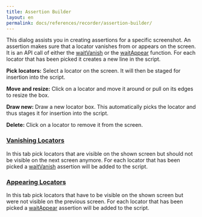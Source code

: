 ```yaml
---
title: Assertion Builder
layout: en
permalink: docs/references/recorder/assertion-builder/
---
```


This dialog assists you in creating assertions for a specific screenshot. An assertion makes sure that a locator vanishes from or appears on the screen. It is an API call of either the <a href="/docs/references/scripting-api/locator#waitVanish">waitVanish</a> or the <a href="/docs/references/scripting-api/locator#waitAppear">waitAppear</a> function. For each locator that has been picked it creates a new line in the script.

<p><strong>Pick locators:</strong> Select a locator on the screen. It will then be staged for insertion into the script.</p>
<p><strong>Move and resize:</strong> Click on a locator and move it around or pull on its edges to resize the box.</p>
<p><strong>Draw new:</strong> Draw a new locator box. This automatically picks the locator and thus stages it for insertion into the script.</p>
<p><strong>Delete:</strong> Click on a locator to remove it from the screen.</p>

<h3 id="vanish"><a href="#vanish">Vanishing Locators</a></h3>
<p>In this tab pick locators that are visible on the shown screen but should not be visible on the next screen anymore. For each locator that has been picked a <a href="/docs/references/scripting-api/locator#waitVanish">waitVanish</a> assertion will be added to the script.</p>

<h3 id="appear"><a href="#appear">Appearing Locators</a></h3>
<p>In this tab pick locators that have to be visible on the shown screen but were not visible on the previous screen. For each locator that has been picked a <a href="/docs/references/scripting-api/locator#waitAppear">waitAppear</a> assertion will be added to the script.</p>
